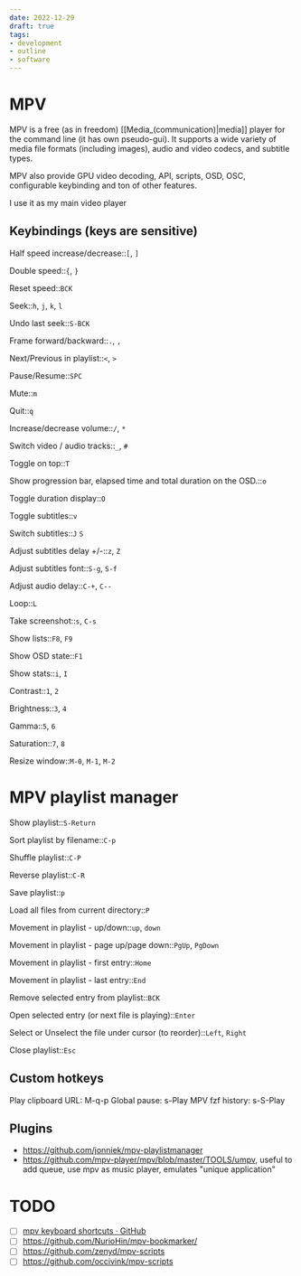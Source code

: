 ```yaml
---
date: 2022-12-29
draft: true
tags:
- development
- outline
- software
---
```


# MPV

MPV is a free (as in freedom) [[Media_(communication)|media]] player for the
command line (it has own pseudo-gui). It supports a wide variety of media file
formats (including images), audio and video codecs, and subtitle types.

MPV also provide GPU video decoding, API, scripts, OSD, OSC, configurable
keybinding and ton of other features.

I use it as my main video player

## Keybindings (keys are sensitive)

Half speed increase/decrease::`[`, `]`

Double speed::`{`, `}`

Reset speed::`BCK`

Seek::`h`, `j`, `k`, `l`

Undo last seek::`S-BCK`

Frame forward/backward::`.`, `,`

Next/Previous in playlist::`<`, `>`

Pause/Resume::`SPC`

Mute::`m`

Quit::`q`

Increase/decrease volume::`/`, `*`

Switch video / audio tracks::`_`, `#`

Toggle on top::`T`

Show progression bar, elapsed time and total duration on the OSD.::`o`

Toggle duration display::`O`

Toggle subtitles::`v`

Switch subtitles::`J` `S`

Adjust subtitles delay +/-::`z`, `Z`

Adjust subtitles font::`S-g`, `S-f`

Adjust audio delay::`C-+`, `C--`

Loop::`L`

Take screenshot::`s`, `C-s`

Show lists::`F8`, `F9`

Show OSD state::`F1`

Show stats::`i`, `I`

Contrast::`1`, `2`

Brightness::`3`, `4`

Gamma::`5`, `6`

Saturation::`7`, `8`

Resize window::`M-0`, `M-1`, `M-2`

# MPV playlist manager

Show playlist::`S-Return`

Sort playlist by filename::`C-p`

Shuffle playlist::`C-P`

Reverse playlist::`C-R`

Save playlist::`p`

Load all files from current directory::`P`

Movement in playlist - up/down::`up`, `down`

Movement in playlist - page up/page down::`PgUp`, `PgDown`

Movement in playlist - first entry::`Home`

Movement in playlist - last entry::`End`

Remove selected entry from playlist::`BCK`

Open selected entry (or next file is playing)::`Enter`

Select or Unselect the file under cursor (to reorder)::`Left`, `Right`

Close playlist::`Esc`

## Custom hotkeys

Play clipboard URL: M-q-p
Global pause: s-Play
MPV fzf history: s-S-Play

## Plugins

- <https://github.com/jonniek/mpv-playlistmanager>
- <https://github.com/mpv-player/mpv/blob/master/TOOLS/umpv>, useful
  to add queue, use mpv as music player, emulates \"unique
  application\"

# TODO

- [ ] [mpv keyboard shortcuts · GitHub](https://gist.github.com/flatlinebb/07caa79fd3b9f3770788df21756a4611)
- [ ] <https://github.com/NurioHin/mpv-bookmarker/>
- [ ] <https://github.com/zenyd/mpv-scripts>
- [ ] <https://github.com/occivink/mpv-scripts>